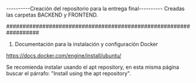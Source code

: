 ----------Creación del repositorio para la entrega final----------
Creadas las carpetas BACKEND y FRONTEND.

##################################################################

1. Documentación para la instalación y configuración Docker

https://docs.docker.com/engine/install/ubuntu/

Se recomienda instalar usando el apt repository, en esta misma página buscar el párrafo: "Install using the apt repository".
